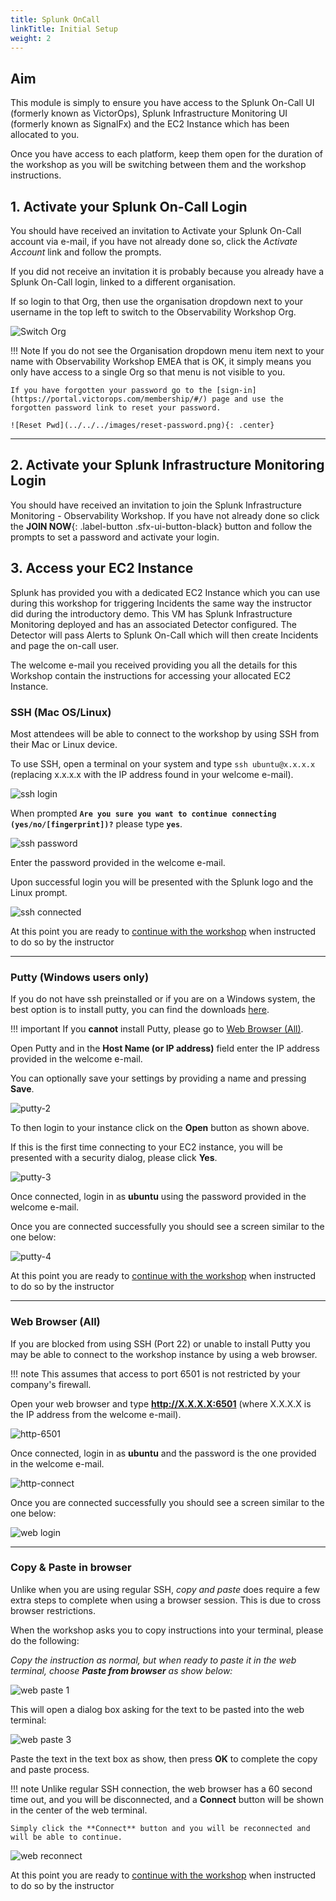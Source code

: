 ```yaml
---
title: Splunk OnCall
linkTitle: Initial Setup
weight: 2
---
```


## Aim

This module is simply to ensure you have access to the Splunk On-Call UI (formerly known as VictorOps), Splunk Infrastructure Monitoring UI (formerly known as SignalFx) and the EC2 Instance which has been allocated to you.

Once you have access to each platform, keep them open for the duration of the workshop as you will be switching between them and the workshop instructions.

## 1. Activate your Splunk On-Call Login

You should have received an invitation to Activate your Splunk On-Call account via e-mail, if you have not already done so, click the _Activate Account_ link and follow the prompts.

If you did not receive an invitation it is probably because you already have a Splunk On-Call login, linked to a different organisation.

If so login to that Org, then use the organisation dropdown next to your username in the top left to switch to the Observability Workshop Org.

![Switch Org](../../../images/switch-org.png)

!!! Note
    If you do not see the Organisation dropdown menu item next to your name with Observability Workshop EMEA that is OK, it simply means you only have access to a single Org so that menu is not visible to you.

    If you have forgotten your password go to the [sign-in](https://portal.victorops.com/membership/#/) page and use the forgotten password link to reset your password.

    ![Reset Pwd](../../../images/reset-password.png){: .center}

---

## 2. Activate your Splunk Infrastructure Monitoring Login

You should have received an invitation to join the Splunk Infrastructure Monitoring - Observability Workshop.  If you have not already done so click the **JOIN NOW**{: .label-button .sfx-ui-button-black} button and follow the prompts to set a password and activate your login.

## 3. Access your EC2 Instance

Splunk has provided you with a dedicated EC2 Instance which you can use during this workshop for triggering Incidents the same way the instructor did during the introductory demo. This VM has Splunk Infrastructure Monitoring deployed and has an associated Detector configured. The Detector will pass Alerts to Splunk On-Call which will then create Incidents and page the on-call user.

The welcome e-mail you received providing you all the details for this Workshop contain the instructions for accessing your allocated EC2 Instance.

### SSH (Mac OS/Linux)

Most attendees will be able to connect to the workshop by using SSH from their Mac or Linux device.

To use SSH, open a terminal on your system and type `ssh ubuntu@x.x.x.x` (replacing x.x.x.x with the IP address found in your welcome e-mail).

![ssh login](../../images/ssh-1.png)

When prompted **`Are you sure you want to continue connecting (yes/no/[fingerprint])?`** please type **`yes`**.

![ssh password](../../images/ssh-2.png)

Enter the password provided in the welcome e-mail.

Upon successful login you will be presented with the Splunk logo and the Linux prompt.

![ssh connected](../../images/ssh-3.png)

At this point you are ready to [continue with the workshop](../../oncall/getting_started/user_profile) when instructed to do so by the instructor

---

### Putty (Windows users only)

If you do not have ssh preinstalled or if you are on a Windows system,  the best option is to install putty, you can find the downloads [here](https://www.putty.org/).

!!! important
    If you **cannot** install Putty, please go to [Web Browser (All)](../getting_started/#web-browser-all).

Open Putty and in the **Host Name (or IP address)** field enter the IP address provided in the welcome e-mail.

You can optionally save your settings by providing a name and pressing **Save**.

![putty-2](../../images/putty-settings.png)

To then login to your instance click on the **Open** button as shown above.

If this is the first time connecting to your EC2 instance, you will be presented with a security dialog, please click **Yes**.

![putty-3](../../images/putty-security.png)

Once connected, login in as **ubuntu** using the password provided in the welcome e-mail.

Once you are connected successfully you should see a screen similar to the one below:

![putty-4](../../images/putty-loggedin.png)

At this point you are ready to [continue with the workshop](../../oncall/getting_started/user_profile) when instructed to do so by the instructor

---

### Web Browser (All)

If you are blocked from using SSH (Port 22) or unable to install Putty you may be able to connect to the workshop instance by using a web browser.

!!! note
    This assumes that access to port 6501 is not restricted by your company's firewall.

Open your web browser and type **http://X.X.X.X:6501** (where X.X.X.X is the IP address from the welcome e-mail).

![http-6501](../../images/shellinabox-url.png)

Once connected, login in as **ubuntu** and the password is the one provided in the welcome e-mail.

![http-connect](../../images/shellinabox-connect.png)

Once you are connected successfully you should see a screen similar to the one below:

![web login](../../images/shellinabox-login.png)

---

### Copy & Paste in browser

Unlike when you are using regular SSH, _copy and paste_ does require a few extra steps to complete when using a browser session. This is due to cross browser restrictions.

When the workshop asks you to copy instructions into your terminal, please do the following:

_Copy the instruction as normal, but when ready to paste it in the web terminal, choose **Paste from browser** as show below:_

![web paste 1](../../images/shellinabox-paste-browser.png)

This will open a dialog box asking for the text to be pasted into the web terminal:

![web paste 3](../../images/shellinabox-example-1.png)

Paste the text in the text box as show, then press **OK** to complete the copy and paste process.

!!! note
    Unlike regular SSH connection, the web browser has a 60 second time out, and you will be disconnected, and a **Connect** button will be shown in the center of the web terminal.

    Simply click the **Connect** button and you will be reconnected and will be able to continue.

 ![web reconnect](../../images/shellinabox-reconnect.png)

At this point you are ready to [continue with the workshop](../../oncall/getting_started/user_profile) when instructed to do so by the instructor

[^1]: [Download Putty](https://www.chiark.greenend.org.uk/~sgtatham/putty/)
